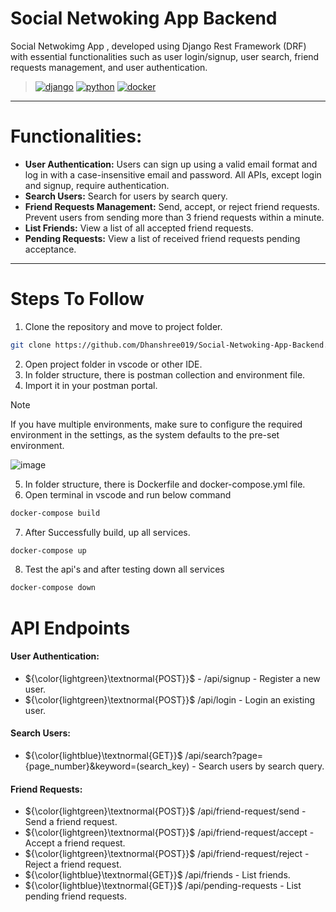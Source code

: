 # Social Netwoking App Backend
Social Netwokimg App , developed using Django Rest Framework (DRF) with essential functionalities such as user login/signup, user search, friend requests management, and user authentication.
>[![django](https://img.shields.io/badge/Django-092E20.svg?style=flat&logo=django&logoColor=white)](https://www.djangoproject.com/)
[![python](https://img.shields.io/badge/Python-3776AB.svg?style=flat&logo=Python&logoColor=white)](https://www.python.org/)
[![docker](https://img.shields.io/badge/Docker-2496ED.svg?style=flat&logo=Docker&logoColor=white)](https://hub.docker.com/r/zeroxeli/readme-ai)

---
# Functionalities:

- **User Authentication:** Users can sign up using a valid email format and log in with a case-insensitive email and password. All APIs, except login and signup, require authentication.
- **Search Users:** Search for users by search query.
- **Friend Requests Management:** Send, accept, or reject friend requests. Prevent users from sending more than 3 friend requests within a minute.
- **List Friends:** View a list of all accepted friend requests.
- **Pending Requests:** View a list of received friend requests pending acceptance.

---
# Steps To Follow
1. Clone the repository and move to project folder.
```sh
git clone https://github.com/Dhanshree019/Social-Netwoking-App-Backend.git
```
2. Open project folder in vscode or other IDE.
3. In folder structure, there is postman collection and environment file.
4. Import it in your postman portal.
> [!Note]
> If you have multiple environments, make sure to configure the required environment in the settings, as the system defaults to the pre-set environment.

![image](https://github.com/user-attachments/assets/cfd0fd9e-953f-4300-a77c-0fa1f0074f02)

5. In folder structure, there is Dockerfile and docker-compose.yml file.
6. Open terminal in vscode and run below command
```sh
docker-compose build
```
7. After Successfully build, up all services.
```sh
docker-compose up 
```
8. Test the api's and after testing down all services
```sh
docker-compose down
```

# API Endpoints
#### User Authentication:
- ${\color{lightgreen}\textnormal{POST}}$ - /api/signup - Register a new user.
- ${\color{lightgreen}\textnormal{POST}}$ /api/login - Login an existing user.

#### Search Users:
- ${\color{lightblue}\textnormal{GET}}$ /api/search?page={page_number}&keyword=(search_key) - Search users by search query.

#### Friend Requests:
- ${\color{lightgreen}\textnormal{POST}}$ /api/friend-request/send - Send a friend request.
- ${\color{lightgreen}\textnormal{POST}}$ /api/friend-request/accept - Accept a friend request.
- ${\color{lightgreen}\textnormal{POST}}$ /api/friend-request/reject - Reject a friend request.
- ${\color{lightblue}\textnormal{GET}}$  /api/friends - List friends.
- ${\color{lightblue}\textnormal{GET}}$  /api/pending-requests - List pending friend requests.
